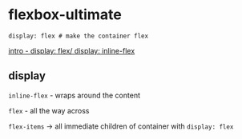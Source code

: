 # flexbox-ultimate 

```
display: flex # make the container flex
```

[intro - display: flex/ display: inline-flex](01-intro/README.md)

## display
`inline-flex` - wraps around the content

`flex` - all the way across

`flex-items` -> all immediate children of container with `display: flex`
